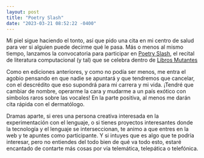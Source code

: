 ```yaml
---
layout: post
title: "Poetry Slash"
date: "2023-03-21 08:52:22 -0400"
---
```


Mi piel sigue haciendo el tonto, así que pido una cita en mi centro de salud
para ver si alguien puede decirme qué le pasa. Más o menos al mismo tiempo,
lanzamos la convocatoria para participar en [Poetry
Slash](https://poetryslash.com), el recital de literatura computacional (y
tal) que se celebra dentro de [Libros Mutantes](https://librosmutantes.com)

Como en ediciones anteriores, y como no podía ser menos,  me entra el agobio
pensando en que nadie se apuntará y que tendremos que cancelar, con el
descrédito que eso supondrá para mi carrera y mi vida. ¡Tendré que cambiar de
nombre, operarme la cara y mudarme a un país exótico con símbolos raros sobre
las vocales! En la parte positiva, al menos me darán cita rápida con el dermatólogo.

Dramas aparte, si eres una persona creativa interesada en la experimentación
con el lenguaje, o si tienes proyectos interesantes donde la tecnología y el lenguaje
se interseccionan, te animo a que entres en la web y te apuntes como
participante. Y si intuyes que es algo que te podría interesar, pero no
entiendes del todo bien de qué va todo esto, estaré encantado de contarte más
cosas por vía telemática, telepática o telefónica.

